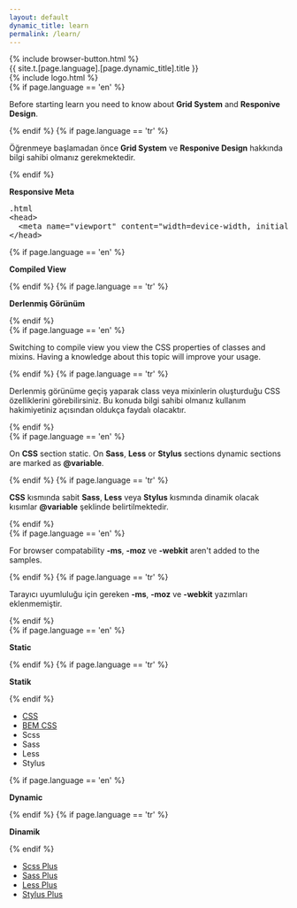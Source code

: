 ```yaml
---
layout: default
dynamic_title: learn
permalink: /learn/
---
```


<div class="dn-browser">
  <div class="dn-browser-header">
    {% include browser-button.html %}
    <div class="dn-style--title">{{ site.t.[page.language].[page.dynamic_title].title }}</div>
    {% include logo.html %}
  </div>
  <div class="dn-browser-body">
    <div class="dn-browser-body__item">
      <div class="dn-content">
        {% if page.language == 'en' %}
          <p>Before starting learn you need to know about <b>Grid System</b> and <b>Responive Design</b>.</p>
        {% endif %}
        {% if page.language == 'tr' %}
          <p>Öğrenmeye başlamadan önce <b>Grid System</b> ve <b>Responive Design</b> hakkında bilgi sahibi olmanız gerekmektedir.</p>
        {% endif %}
        <div class="dn-space-16"></div>
        <p><b>Responsive Meta</b></p>
        <div class="dn-space-16"></div>
        <pre><div class="dn-tag dn-tag--gray dn-tag--bottom">.html</div><!--
          --><div class="comment">&lt;head&gt;<br/><!--
          -->  &lt;meta name="viewport" content="width=device-width, initial-scale=1"&gt;<br/><!--
          -->&lt;/head&gt;</div><!--
        --></pre>
        <div class="dn-space-24"></div>
        <div class="gray">
          {% if page.language == 'en' %}
            <p><b>Compiled View</b></p>
          {% endif %}
          {% if page.language == 'tr' %}
            <p><b>Derlenmiş Görünüm</b></p>
          {% endif %}
          <div class="dn-space-8"></div>
          {% if page.language == 'en' %}
            <p>Switching to compile view you view the CSS properties of classes and mixins. Having a knowledge about this topic will improve your usage.</p>
          {% endif %}
          {% if page.language == 'tr' %}
            <p>Derlenmiş görünüme geçiş yaparak class veya mixinlerin oluşturduğu CSS özelliklerini görebilirsiniz. Bu konuda bilgi sahibi olmanız kullanım hakimiyetiniz açısından oldukça faydalı olacaktır.</p>
          {% endif %}
          <div class="dn-space-8"></div>
          {% if page.language == 'en' %}
            <p>On <b>CSS</b> section static. On <b>Sass</b>, <b>Less</b> or <b>Stylus</b> sections dynamic sections are marked as <b>@variable</b>.</p>
          {% endif %}
          {% if page.language == 'tr' %}
            <p><b>CSS</b> kısmında sabit <b>Sass</b>, <b>Less</b> veya <b>Stylus</b> kısmında dinamik olacak kısımlar <b>@variable</b> şeklinde belirtilmektedir.</p>
          {% endif %}
          <div class="dn-space-8"></div>
          {% if page.language == 'en' %}
            <p>For browser compatability <b>-ms</b>, <b>-moz</b> ve <b>-webkit</b> aren't added to the samples.</p>
          {% endif %}
          {% if page.language == 'tr' %}
            <p>Tarayıcı uyumluluğu için gereken <b>-ms</b>, <b>-moz</b> ve <b>-webkit</b> yazımları eklenmemiştir.</p>
          {% endif %}
        </div>
        <div class="wrap xl-gutter-24 xl-top xl-2 lg-1">
          <div class="col">
            <div class="dn-space-24"></div>
            {% if page.language == 'en' %}
              <p><b>Static</b></p>
            {% endif %}
            {% if page.language == 'tr' %}
              <p><b>Statik</b></p>
            {% endif %}
            <div class="dn-space-16"></div>
            <ul>
              <li><a href="/learn/wrap/?framework=css">CSS</a></li>
              <li><a href="/learn/wrap/?framework=bem-css">BEM CSS</a></li>
              <li><span class="line-through">Scss</span></li>
              <li><span class="line-through">Sass</span></li>
              <li><span class="line-through">Less</span></li>
              <li><span class="line-through">Stylus</span></li>
            </ul>
          </div>
          <div class="col">
            <div class="dn-space-24"></div>
            {% if page.language == 'en' %}
              <p><b>Dynamic</b></p>
            {% endif %}
            {% if page.language == 'tr' %}
              <p><b>Dinamik</b></p>
            {% endif %}
            <div class="dn-space-16"></div>
            <ul>
              <li><a href="/learn/wrap/?framework=scss-plus">Scss Plus</a></li>
              <li><a href="/learn/wrap/?framework=sass-plus">Sass Plus</a></li>
              <li><a href="/learn/wrap/?framework=less-plus">Less Plus</a></li>
              <li><a href="/learn/wrap/?framework=stylus-plus">Stylus Plus</a></li>
            </ul>
          </div>
        </div>
      </div>
    </div>
  </div>
</div>
